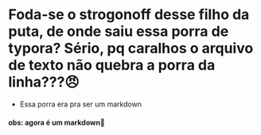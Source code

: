 # Foda-se o strogonoff desse filho da puta, de onde saiu essa porra de typora? Sério, pq caralhos o arquivo de texto não quebra a porra da linha???:angry:
- Essa porra era pra ser um markdown

#### obs: agora é um markdown:triumph:
